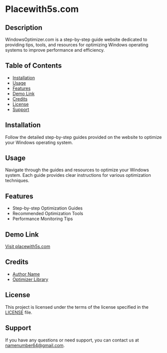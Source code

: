 # Placewith5s.com

## Description

WindowsOptimizer.com is a step-by-step guide website dedicated to providing tips, tools, and resources for optimizing Windows operating systems to improve performance and efficiency.

## Table of Contents

- [Installation](#installation)
- [Usage](#usage)
- [Features](#features)
- [Demo Link](#demo-link)
- [Credits](#credits)
- [License](#license)
- [Support](#support)

## Installation

Follow the detailed step-by-step guides provided on the website to optimize your Windows operating system.

## Usage

Navigate through the guides and resources to optimize your Windows system. Each guide provides clear instructions for various optimization techniques.

## Features

- Step-by-step Optimization Guides
- Recommended Optimization Tools
- Performance Monitoring Tips

## Demo Link

[Visit placewith5s.com](https://placewith5s.com)

## Credits

- [Author Name](https://github.com/placewith5s)
- [Optimizer Library](https://github.com/optimizer-library)

## License

This project is licensed under the terms of the license specified in the [LICENSE](LICENSE) file.


## Support

If you have any questions or need support, you can contact us at [namenumber64@gmail.com](mailto:namenumber64@gmail.com).
